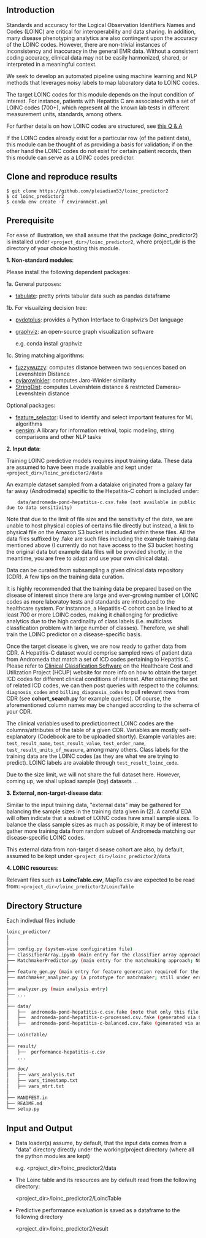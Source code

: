 Introduction
------------

Standards and accuracy for the Logical Observation Identifiers Names and Codes (LOINC) are critical for interoperability and data sharing. In addition, many disease phenotyping analytics are also contingent upon the accuracy of the LOINC codes. However, there are
non-trivial instances of inconsistency and inaccuracy in the general EMR data. Without a consistent coding accuracy, clinical data may not be easily harmonized, shared, or interpreted in a meaningful context. 

We seek to develop an automated pipeline using machine learning and NLP methods that leverages noisy labels to map laboratory data to LOINC codes. 

The target LOINC codes for this module depends on the input condition of interest. For instance, patients with Hepatitis C are associated with a set of LOINC codes (700+), which represent all the known lab tests in different measurement units, standards, among others. 

For further details on how LOINC codes are structured, see [this Q & A](https://loinc.org/faq/structure-of-loinc-codes-and-names/)

If the LOINC codes already exist for a particular row (of the patient data), this module can be thought of as providing a basis for validation; if on the other hand the LOINC codes do not exist for certain patient records, then this module can serve as a LOINC codes predictor.

Clone and reproduce results
---------------------------

````
$ git clone https://github.com/pleiadian53/loinc_predictor2
$ cd loinc_predictor2
$ conda env create -f environment.yml
````

Prerequisite
------------
For ease of illustration, we shall assume that the package (loinc_predictor2) is installed under 
`<project_dir>/loinc_predictor2`, where project_dir is the directory of your choice hosting this module.


**1. Non-standard modules**: 

Please install the following dependent packages:

1a. General purposes: 
   
   - [tabulate](https://pypi.org/project/tabulate/): pretty prints tabular data such as pandas dataframe

1b. For visuailzing decision tree:

   - [pydotplus](https://pydotplus.readthedocs.io/): provides a Python Interface to Graphviz’s Dot language
   - [graphviz](https://www.graphviz.org/): an open-source graph visualization software
        
      e.g. conda install graphviz
   
1c. String matching algorithms: 

   - [fuzzywuzzy](https://pypi.org/project/fuzzywuzzy/): computes distance between two sequences based on Levenshtein Distance
   - [pyjarowinkler](https://pypi.org/project/pyjarowinkler/): computes Jaro-Winkler similarity
   - [StringDist](https://pypi.org/project/StringDist/): computes Levenshtein distance & restricted Damerau-Levenshtein distance

   Optional packages: 

   - [feature_selector](https://pypi.org/project/feature-selector/): Used to identify and select important features for ML algorithms
   - [gensim](https://pypi.org/project/gensim/): A library for information retrival, topic modeling, string comparisons and other NLP tasks 
   

**2. Input data**:

Training LOINC predictive models requires input training data. These data are assumed to 
have been made available and kept under `<project_dir>/loinc_predictor2/data`

An example dataset sampled from a datalake originated from a galaxy far far away (Androdmeda) specific to the Hepatitis-C cohort is included under:

        data/andromeda-pond-hepatitis-c.csv.fake (not available in public due to data sensitivity)

Note that due to the limit of file size and the sensitivity of the data, we are unable to host physical copies of certains file directly but instead, a link to physical file on the Amazon S3 bucket is included within these files. All the data files suffixed by .fake are such files including the example training data mentioned above (I currently do not have access to the S3 bucket hosting the original data but example data files will be provided shortly; in the meantime, you are free to adapt and use your own clinical data). 

Data can be curated from subsampling a given clinical data repository (CDR). A few tips on the training data curation. 

It is highly recommended that the training data be prepared based on the disease of interest since there are large and ever-growing 
number of LOINC codes as more laboratoy tests and standards are introduced to the healthcare system. For instannce, a Hepatitis-C cohort 
can be linked to at least 700 or more LOINC codes, making it challenging for predictive analytics due to the high cardinality of class
labels (i.e. multiclass classfication problem with large number of classes). Therefore, we shall train the LOINC predictor on a disease-specific 
basis. 

Once the target disease is given, we are now ready to gather data from CDR. A Hepatitis-C dataset would comprise sampled rows of patient data from Andromeda that match a set of ICD codes pertaining to Hepatitis C. Please refer to [Clinical Classfication Software](https://www.hcup-us.ahrq.gov/tools_software.jsp) on the Healthcare Cost and Utilization Project (HCUP) website for more info on how to obtain the target ICD codes for different clinical conditions of interest. After obtaining the set of related ICD codes, we can then post queries 
with respect to the columns: `diagnosis_codes` and `billing_diagnosis_codes` to pull relevant rows from CDR (see **cohort_search.py** for example queries). Of course, the aforementioned column names may be changed according to the schema of your CDR. 

The clinical variables used to predict/correct LOINC codes are the columns/attributes of the table of a given CDR. Variables are mostly self-explanatory (Codebook are to be uploaded shortly). Example variables are: `test_result_name`, `test_result_value`, `test_order_name`, `test_result_units_of_measure`, among many others. Class labels for the training data are the LOINC codes (as they are what we are trying to predict). LOINC labels are avaiable through `test_result_loinc_code`. 

Due to the size limit, we will not share the full dataset here. However, coming up, we shall upload sample (toy) datasets ... 

**3. External, non-target-disease data**:

Similar to the input training data, "external data" may be gathered for balancing the sample sizes 
in the training data given in (2). A careful EDA will often indicate that a subset of LOINC codes have small sample sizes. To balance 
the class sample sizes as much as possible, it may be of interest to gather more training data from random subset of Andromeda matching 
our disease-specific LOINC codes. 

This external data from non-target disease cohort are also, by default, assumed to be kept under `<project_dir>/loinc_predictor2/data`


**4. LOINC resources**: 

Relevant files such as **LoincTable.csv**, MapTo.csv are expected to be read from: `<project_dir>/loinc_predictor2/LoincTable`


## Directory Structure

Each indivdual files include

```bash
loinc_predictor/
│
│
├── config.py (system-wise configiration file)
├── ClassifierArray.ipynb (main entry for the classifier array approach) 
├── MatchmakerPredictor.py (main entry for the matchmaking approach; NOT completed, please use the following two files for now)
│
├── feature_gen.py (main entry for feature generation required for the Matchmaker)
├── matchmaker_analyzer.py (a prototype for matchmaker; still under error analysis as the name suggested)     
│
├── analyzer.py (main analysis entry) 
├── ... 
│
├── data/ 
│   ├──  andromeda-pond-hepatitis-c.csv.fake (note that only this file is essential; the rest can generated)
│   ├──  andromeda-pond-hepatitis-c-processed.csv.fake (generated via CleanTextData.py)
│   ├──  andromeda-pond-hepatitis-c-balanced.csv.fake (generated via analyzer.py; may be time-consuming to generate)
│
├── LoincTable/   
│
├── result/
│   ├──  performance-hepatitis-c.csv
│   ...
│
├── doc/
│   ├── vars_analysis.txt
│   ├── vars_timestamp.txt
│   ├── vars_mtrt.txt
│
├── MANIFEST.in
├── README.md
└── setup.py
```

Input and Output
----------------
* Data loader(s) assume, by default, that the input data comes from a "data" directory
directly under the working/project directory (where all the python modules are kept)

    e.g. <project_dir>/loinc_predictor2/data

* The Loinc table and its resources are by default read from the following directory: 

     <project_dir>/loinc_predictor2/LoincTable

* Predictive performance evaluation is saved as a dataframe to the following directory 

     <project_dir>/loinc_predictor2/result
     
